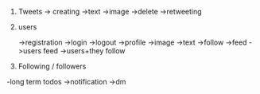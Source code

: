 1. Tweets
    -> creating
     ->text
     ->image
    ->delete
    ->retweeting

2. users

    ->registration
    ->login
    ->logout
    ->profile
        ->image
        ->text
        ->follow
    ->feed
        ->users feed
        ->users+they follow

3. Following / followers

-long term todos
    ->notification
    ->dm

